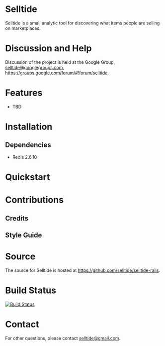 Selltide
=======

Selltide is a small analytic tool for discovering what items people are selling on marketplaces. 

Discussion and Help
===================

Discussion of the project is held at the Google Group,
<selltide@googlegroups.com>,
<https://groups.google.com/forum/#!forum/selltide>.

Features
========

* TBD

Installation
============

Dependencies
------------

* Redis 2.6.10

Quickstart
==========

Contributions
============

Credits
--------

Style Guide
------------

Source
======

The source for Selltide is hosted at
<https://github.com/selltide/selltide-rails>.

Build Status
============

[![Build Status](https://travis-ci.org/selltide/selltide-rails.png)](https://travis-ci.org/selltide/selltide-rails)

Contact
=======

For other questions, please contact <selltide@gmail.com>.